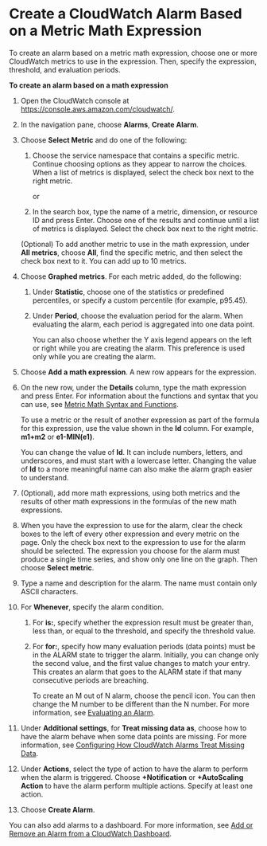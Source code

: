 # Create a CloudWatch Alarm Based on a Metric Math Expression<a name="Create-alarm-on-metric-math-expression"></a>

To create an alarm based on a metric math expression, choose one or more CloudWatch metrics to use in the expression\. Then, specify the expression, threshold, and evaluation periods\.

**To create an alarm based on a math expression**

1. Open the CloudWatch console at [https://console\.aws\.amazon\.com/cloudwatch/](https://console.aws.amazon.com/cloudwatch/)\.

1. In the navigation pane, choose **Alarms**, **Create Alarm**\.

1. Choose **Select Metric** and do one of the following:

   1. Choose the service namespace that contains a specific metric\. Continue choosing options as they appear to narrow the choices\. When a list of metrics is displayed, select the check box next to the right metric\.

      or

   1. In the search box, type the name of a metric, dimension, or resource ID and press Enter\. Choose one of the results and continue until a list of metrics is displayed\. Select the check box next to the right metric\. 

   \(Optional\) To add another metric to use in the math expression, under **All metrics**, choose **All**, find the specific metric, and then select the check box next to it\. You can add up to 10 metrics\.

1. Choose **Graphed metrics**\. For each metric added, do the following:

   1. Under **Statistic**, choose one of the statistics or predefined percentiles, or specify a custom percentile \(for example, p95\.45\)\.

   1. Under **Period**, choose the evaluation period for the alarm\. When evaluating the alarm, each period is aggregated into one data point\.

      You can also choose whether the Y axis legend appears on the left or right while you are creating the alarm\. This preference is used only while you are creating the alarm\.

1. Choose **Add a math expression**\. A new row appears for the expression\.

1. On the new row, under the **Details** column, type the math expression and press Enter\. For information about the functions and syntax that you can use, see [Metric Math Syntax and Functions](using-metric-math.md#metric-math-syntax)\.

   To use a metric or the result of another expression as part of the formula for this expression, use the value shown in the **Id** column\. For example, **m1\+m2** or **e1\-MIN\(e1\)**\.

   You can change the value of **Id**\. It can include numbers, letters, and underscores, and must start with a lowercase letter\. Changing the value of **Id** to a more meaningful name can also make the alarm graph easier to understand\. 

1. \(Optional\), add more math expressions, using both metrics and the results of other math expressions in the formulas of the new math expressions\.

1. When you have the expression to use for the alarm, clear the check boxes to the left of every other expression and every metric on the page\. Only the check box next to the expression to use for the alarm should be selected\. The expression you choose for the alarm must produce a single time series, and show only one line on the graph\. Then choose **Select metric**\.

1. Type a name and description for the alarm\. The name must contain only ASCII characters\. 

1. For **Whenever**, specify the alarm condition\.

   1. For **is:**, specify whether the expression result must be greater than, less than, or equal to the threshold, and specify the threshold value\.

   1. For **for:**, specify how many evaluation periods \(data points\) must be in the ALARM state to trigger the alarm\. Initially, you can change only the second value, and the first value changes to match your entry\. This creates an alarm that goes to the ALARM state if that many consecutive periods are breaching\.

      To create an M out of N alarm, choose the pencil icon\. You can then change the M number to be different than the N number\. For more information, see [Evaluating an Alarm](AlarmThatSendsEmail.md#alarm-evaluation)\.

1. Under **Additional settings**, for **Treat missing data as**, choose how to have the alarm behave when some data points are missing\. For more information, see [Configuring How CloudWatch Alarms Treat Missing Data](AlarmThatSendsEmail.md#alarms-and-missing-data)\.

1. Under **Actions**, select the type of action to have the alarm to perform when the alarm is triggered\. Choose **\+Notification** or **\+AutoScaling Action** to have the alarm perform multiple actions\. Specify at least one action\.

1. Choose **Create Alarm**\.

You can also add alarms to a dashboard\. For more information, see [Add or Remove an Alarm from a CloudWatch Dashboard](add_remove_alarm_dashboard.md)\. 